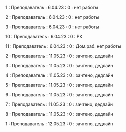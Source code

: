 1 : Преподаватель : 6.04.23 : 0 : нет работы

2 : Преподаватель : 6.04.23 : 0 : нет работы

3 : Преподаватель : 6.04.23 : 0 : нет работы

10 : Преподаватель : 6.04.23 : 0 : РК

11 : Преподаватель : 6.04.23 : 0 : Дом.раб. нет работы

2 : Преподаватель : 11.05.23 : 0 : зачтено, дедлайн

3 : Преподаватель : 11.05.23 : 0 : зачтено, дедлайн

4 : Преподаватель : 11.05.23 : 0 : зачтено, дедлайн

5 : Преподаватель : 11.05.23 : 0 : зачтено, дедлайн

6 : Преподаватель : 11.05.23 : 0 : зачтено, дедлайн

7 : Преподаватель : 11.05.23 : 0 : зачтено, дедлайн

8 : Преподаватель : 11.05.23 : 0 : зачтено, дедлайн

1 : Преподаватель : 12.05.23 : 0 : зачтено, дедлайн
